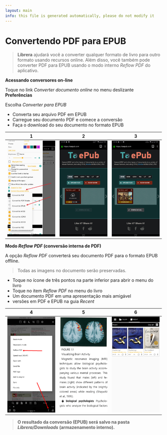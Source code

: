 ```yaml
---
layout: main
info: this file is generated automatically, please do not modify it
---
```


# Convertendo PDF para EPUB

> **Librera** ajudará você a converter qualquer formato de livro para outro formato usando recursos online. Além disso, você também pode converter PDF para EPUB usando o modo interno _Reflow PDF_ do aplicativo.

**Acessando conversores on-line**

Toque no link _Converter documento online_ no menu deslizante **Preferências**

Escolha _Converter para EPUB_

* Converta seu arquivo PDF em EPUB
* Carregue seu documento PDF e comece a conversão
* Faça o download do seu documento no formato EPUB

|1|2|3|
|-|-|-|
|![](1.png)|![](2.png)|![](3.png)|

**Modo _Reflow PDF_ (conversão interna de PDF)**

A opção _Reflow PDF_ converterá seu documento PDF para o formato EPUB offline.
> Todas as imagens no documento serão preservadas.

* Toque no ícone de três pontos na parte inferior para abrir o menu do livro
* Toque no item _Reflow PDF_ no menu do livro
* Um documento PDF em uma apresentação mais amigável
* versões em PDF e EPUB na guia _Recent_

|4|5|6|
|-|-|-|
|![](4.png)|![](5.png)|![](6.png)|
> **O resultado da conversão (EPUB) será salvo na pasta _Librera/Downloads_ (armazenamento interno).**
